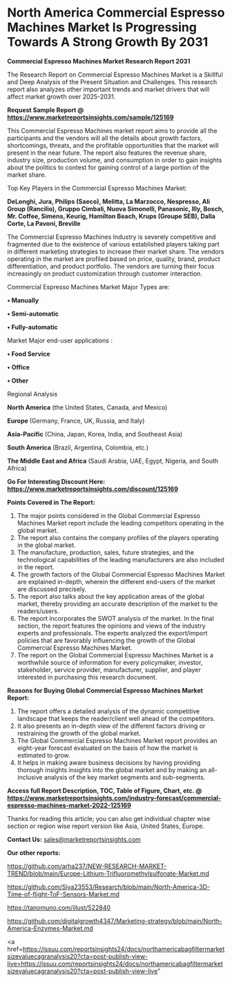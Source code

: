 # North America Commercial Espresso Machines Market Is Progressing Towards A Strong Growth By 2031

<strong>Commercial Espresso Machines Market Research Report 2031</strong>

The Research Report on Commercial Espresso Machines Market is a Skillful and Deep Analysis of the Present Situation and Challenges. This research report also analyzes other important trends and market drivers that will affect market growth over 2025-2031.

<strong>Request Sample Report @ <a href=https://www.marketreportsinsights.com/sample/125169>https://www.marketreportsinsights.com/sample/125169</a></strong>

This Commercial Espresso Machines market report aims to provide all the participants and the vendors will all the details about growth factors, shortcomings, threats, and the profitable opportunities that the market will present in the near future. The report also features the revenue share, industry size, production volume, and consumption in order to gain insights about the politics to contest for gaining control of a large portion of the market share.

Top Key Players in the Commercial Espresso Machines Market:

<strong>DeLonghi, Jura, Philips (Saeco), Melitta, La Marzocco, Nespresso, Ali Group (Rancilio), Gruppo Cimbali, Nuova Simonelli, Panasonic, Illy, Bosch, Mr. Coffee, Simens, Keurig, Hamilton Beach, Krups (Groupe SEB), Dalla Corte, La Pavoni, Breville</strong>

The Commercial Espresso Machines Industry is severely competitive and fragmented due to the existence of various established players taking part in different marketing strategies to increase their market share. The vendors operating in the market are profiled based on price, quality, brand, product differentiation, and product portfolio. The vendors are turning their focus increasingly on product customization through customer interaction.

Commercial Espresso Machines Market Major Types are:

<strong>• Manually

• Semi-automatic

• Fully-automatic</strong>

Market Major end-user applications :

<strong>• Food Service

• Office

• Other</strong>

Regional Analysis

</u><strong><b>North America</b></strong> (the United States, Canada, and Mexico)

<strong><b>Europe </b></strong>(Germany, France, UK, Russia, and Italy)

<strong><b>Asia-Pacific</b></strong> (China, Japan, Korea, India, and Southeast Asia)

<strong><b>South America</b></strong> (Brazil, Argentina, Colombia, etc.)

<strong><b>The Middle East and Africa</b></strong> (Saudi Arabia, UAE, Egypt, Nigeria, and South Africa)

<strong>Go For Interesting Discount Here: <a href=https://www.marketreportsinsights.com/discount/125169>https://www.marketreportsinsights.com/discount/125169</a></strong>

<strong>Points Covered in The Report:</strong>
<ol>
  <li>The major points considered in the Global Commercial Espresso Machines Market report include the leading competitors operating in the global market.</li>
  <li>The report also contains the company profiles of the players operating in the global market.</li>
  <li>The manufacture, production, sales, future strategies, and the technological capabilities of the leading manufacturers are also included in the report.</li>
  <li>The growth factors of the Global Commercial Espresso Machines Market are explained in-depth, wherein the different end-users of the market are discussed precisely.</li>
  <li>The report also talks about the key application areas of the global market, thereby providing an accurate description of the market to the readers/users.</li>
  <li>The report incorporates the SWOT analysis of the market. In the final section, the report features the opinions and views of the industry experts and professionals. The experts analyzed the export/import policies that are favorably influencing the growth of the Global Commercial Espresso Machines Market.</li>
  <li>The report on the Global Commercial Espresso Machines Market is a worthwhile source of information for every policymaker, investor, stakeholder, service provider, manufacturer, supplier, and player interested in purchasing this research document.</li>
</ol>
<strong>Reasons for Buying Global Commercial Espresso Machines Market Report:</strong>

<ol>
  <li>The report offers a detailed analysis of the dynamic competitive landscape that keeps the reader/client well ahead of the competitors.</li>
  <li>It also presents an in-depth view of the different factors driving or restraining the growth of the global market.</li>
  <li>The Global Commercial Espresso Machines Market report provides an eight-year forecast evaluated on the basis of how the market is estimated to grow.</li>
  <li>It helps in making aware business decisions by having providing thorough insights insights into the global market and by making an all-inclusive analysis of the key market segments and sub-segments.</li>
</ol>
<strong>Access full Report Description, TOC, Table of Figure, Chart, etc. @ <a href=https://www.marketreportsinsights.com/industry-forecast/commercial-espresso-machines-market-2022-125169>https://www.marketreportsinsights.com/industry-forecast/commercial-espresso-machines-market-2022-125169</a></strong>


Thanks for reading this article; you can also get individual chapter wise section or region wise report version like Asia, United States, Europe.

<strong>Contact Us:</strong>
sales@marketreportsinsights.com

<strong>Our other reports:</strong>

<a href=https://github.com/arha237/NEW-RESEARCH-MARKET-TREND/blob/main/Europe-Lithium-Trifluoromethylsulfonate-Market.md>https://github.com/arha237/NEW-RESEARCH-MARKET-TREND/blob/main/Europe-Lithium-Trifluoromethylsulfonate-Market.md</a>

<a href=https://github.com/Siya23553/Research/blob/main/North-America-3D-Time-of-flight-ToF-Sensors-Market.md>https://github.com/Siya23553/Research/blob/main/North-America-3D-Time-of-flight-ToF-Sensors-Market.md</a>

<a href=https://tanomuno.com/illust/522840>https://tanomuno.com/illust/522840</a>

<a href=https://github.com/digitalgrowth4347/Marketing-strategy/blob/main/North-America-Enzymes-Market.md>https://github.com/digitalgrowth4347/Marketing-strategy/blob/main/North-America-Enzymes-Market.md</a>

<a href=https://issuu.com/reportsinsights24/docs/northamericabagfiltermarketsizevaluecagranalysis20?cta=post-publish-view-live>https://issuu.com/reportsinsights24/docs/northamericabagfiltermarketsizevaluecagranalysis20?cta=post-publish-view-live</a>"
